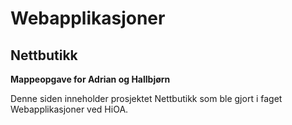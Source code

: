 # Webapplikasjoner
## Nettbutikk

**Mappeopgave for Adrian og Hallbjørn**

Denne siden inneholder prosjektet Nettbutikk som ble gjort i faget Webapplikasjoner ved HiOA.
